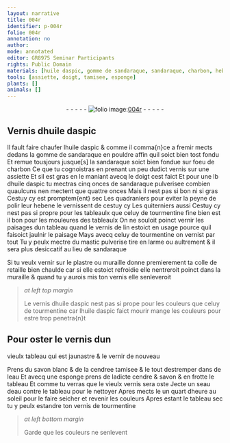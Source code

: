 ```yaml
---
layout: narrative
title: 004r
identifier: p-004r
folio: 004r
annotation: no
author:
mode: annotated
editor: GR8975 Seminar Participants
rights: Public Domain
materials: [huile daspic, gomme de sandaraque, sandaraque, charbon, hebene, tourmentine, vernis de lin, mastic, plastre, colle de retaille, vernis dhuile daspic, savon blanc, cendree, eau, cendre, savon, vernis de tourmentine]
tools: [assiette, doigt, tamisee, esponge]
plants: []
animals: []
---
```


<div class="folio" align="center">- - - - - <a href="http://gallica.bnf.fr/ark:/12148/btv1b10500001g/f13.image" target="_blank"><img src="https://cu-mkp.github.io/2017-workshop-edition/assets/photo-icon.png" alt="folio image: " style="display:inline-block; margin-bottom:-3px;"/>004r</a> - - - - - </div>  
  

## Vernis d<span class="m">huile daspic</span>

 
Il fault faire chaufer l<span class="m">huile daspic</span> & comme il comma{n}ce
 a fremir mects dedans la <span class="m">gomme de sandaraque</span> en pouldre
 affin quil soict bien tost fondu Et remue tousjours jusque[s]
 la <span class="m">sandaraque</span> soict bien fondue sur foeu de <span class="m">charbon</span> Ce
 que tu cognoistras en prenant un peu dudict vernis sur
 une <span class="tl">assiette</span> Et sil est gras en le maniant avecq le <span class="tl"><span class="bp">doigt</span></span>
 cest faict Et pour une lb d<span class="m">huile daspic</span> tu mectras
 cinq onces de <span class="m">sandaraque</span> pulverisee combien quaulcuns
 nen mectent que quattre onces Mais il nest pas si bon
 ni si gras Cestuy cy est promptem{ent} sec Les <span class="pro">quadraniers</span>
 pour eviter la peyne de polir leur <span class="m">hebene</span> le vernissent de
 cestuy cy Les <span class="pro">quiterniers</span> aussi Cestuy cy nest pas si
 propre pour les tableaulx que celuy de <span class="m">tourmentine</span> fine
 bien est il bon pour les mouleures des tableaulx On ne
 souloit poinct vernir les paisages dun tableau quand le
 <span class="m">vernis de lin</span> estoict en usage pource quil faisoict jaulnir
 le paisage Mays avecq celuy de <span class="m">tourmentine</span> on vernist
 par tout Tu y peulx mectre du <span class="m">mastic</span> pulverise tire en larme ou
 aultrement & il sera plus desiccatif au lieu de <span class="m">sandaraque</span>
 
Si tu veulx vernir sur le <span class="m">plastre</span> ou muraille donne
 premierement ta <span class="m">colle de retaille</span> bien chaulde car si elle
 estoict refroidie elle nentreroit poinct dans la muraille
 & quand tu y aurois mis ton vernis elle senleveroit
 
> *at left top margin*
> 
>   Le <span class="m">vernis dhuile
 daspic</span> nest pas si
 prope pour les couleurs
 que celuy de <span class="m">tourmentine</span>
 car l<span class="m">huile daspic</span>
 faict mourir mange les couleurs
 pour estre trop penetra{n}t
 
 
  

## Pour oster le vernis dun
 vieulx tableau qui est jaunastre
 & le vernir de nouveau

 
Prens du <span class="m">savon blanc</span> & de la <span class="m">cendree</span> <span class="tl">tamisee</span> & le tout
 destremper dans de l<span class="m">eau</span> Et avecq une <span class="tl">esponge</span> prens de
 ladicte <span class="m">cendre</span> & <span class="m">savon</span> & en frotte le tableau Et comme
 tu verras que le vieulx vernis sera oste Jecte un seau
 d<span class="m">eau</span> contre le tableau pour le nettoyer Apres mects le
 un quart dheure au soleil pour le faire seicher et revenir
 les couleurs Apres estant le tableau sec tu y peulx
 estandre ton <span class="m">vernis de tourmentine</span>
 
> *at left bottom margin*
> 
>   Garde que les
 couleurs ne senlevent
 

